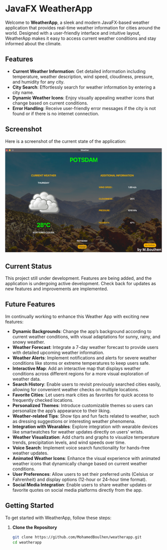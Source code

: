 # JavaFX WeatherApp

Welcome to **WeatherApp**, a sleek and modern JavaFX-based weather application that provides real-time weather information for cities around the world. Designed with a user-friendly interface and intuitive layout, WeatherApp makes it easy to access current weather conditions and stay informed about the climate.

## Features

- **Current Weather Information**: Get detailed information including temperature, weather description, wind speed, cloudiness, pressure, and humidity for any city.
- **City Search**: Effortlessly search for weather information by entering a city name.
- **Dynamic Weather Icons**: Enjoy visually appealing weather icons that change based on current conditions.
- **Error Handling**: Receive user-friendly error messages if the city is not found or if there is no internet connection.

## Screenshot

Here is a screenshot of the current state of the application:

![Screenshot](src/main/resources/images/screen.png)

## Current Status

This project still under development. Features are being added, and the application is undergoing active development. Check back for updates as new features and improvements are implemented.


## Future Features

Im continually working to enhance this Weather App with exciting new features:

- **Dynamic Backgrounds**: Change the app’s background according to current weather conditions, with visual adaptations for sunny, rainy, and snowy weather.
- **Weather Forecast**: Integrate a 7-day weather forecast to provide users with detailed upcoming weather information.
- **Weather Alerts**: Implement notifications and alerts for severe weather conditions like storms or extreme temperatures to keep users safe.
- **Interactive Map**: Add an interactive map that displays weather conditions across different regions for a more visual exploration of weather data.
- **Search History**: Enable users to revisit previously searched cities easily, allowing for convenient weather checks on multiple locations.
- **Favorite Cities**: Let users mark cities as favorites for quick access to frequently checked locations.
- **Personalized Themes**: Introduce customizable themes so users can personalize the app’s appearance to their liking.
- **Weather-related Tips**: Show tips and fun facts related to weather, such as dressing suggestions or interesting weather phenomena.
- **Integration with Wearables**: Explore integration with wearable devices like smartwatches for weather updates directly on users' wrists.
- **Weather Visualization**: Add charts and graphs to visualize temperature trends, precipitation levels, and wind speeds over time.
- **Voice Search**: Implement voice search functionality for hands-free weather updates.
- **Animated Weather Icons**: Enhance the visual experience with animated weather icons that dynamically change based on current weather conditions.
- **User Preferences**: Allow users to set their preferred units (Celsius or Fahrenheit) and display options (12-hour or 24-hour time format).
- **Social Media Integration**: Enable users to share weather updates or favorite quotes on social media platforms directly from the app.

## Getting Started

To get started with WeatherApp, follow these steps:

1. **Clone the Repository**

   ```bash
   git clone https://github.com/MohamedBoulhen/weatherapp.git
   cd weatherapp
